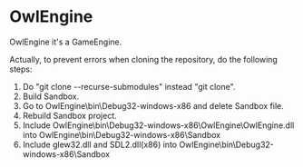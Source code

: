 # OwlEngine
OwlEngine it's a GameEngine.

Actually, to prevent errors when cloning the repository, do the following steps:
1) Do "git clone --recurse-submodules" instead "git clone".
2) Build Sandbox.
3) Go to OwlEngine\bin\Debug32-windows-x86 and delete Sandbox file.
4) Rebuild Sandbox project.
5) Include OwlEngine\bin\Debug32-windows-x86\OwlEngine\OwlEngine.dll into OwlEngine\bin\Debug32-windows-x86\Sandbox
6) Include glew32.dll and SDL2.dll(x86) into OwlEngine\bin\Debug32-windows-x86\Sandbox
